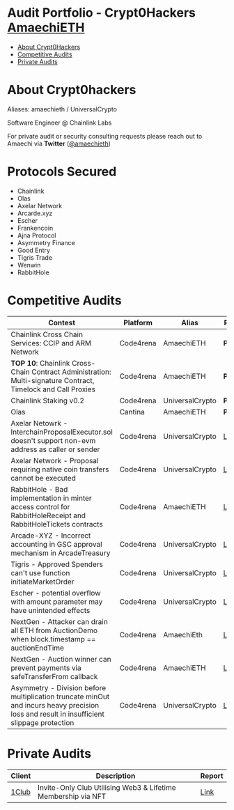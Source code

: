 # Audit Portfolio - Crypt0Hackers [AmaechiETH](https://twitter.com/AmaechiEth)

- [About Crypt0Hackers](#about-crypt0hackers)
- [Competitive Audits](#competitive-audits)
- [Private Audits](#private-audits)

# About Crypt0hackers

Aliases: amaechieth / UniversalCrypto

Software Engineer @ Chainlink Labs

For private audit or security consulting requests please reach out to Amaechi via **Twitter** ([@amaechieth](https://twitter.com/AmaechiEth))

# Protocols Secured

- Chainlink
- Olas
- Axelar Network
- Arcarde.xyz
- Escher
- Frankencoin
- Ajna Protocol
- Asymmetry Finance
- Good Entry
- Tigris Trade
- Wenwin
- RabbitHole

# Competitive Audits

| Contest                                                                                                                                   | Platform  | Alias           | Report                                                                       |
| ----------------------------------------------------------------------------------------------------------------------------------------- | --------- | --------------- | ---------------------------------------------------------------------------- |
| Chainlink Cross Chain Services: CCIP and ARM Network                                                                                      | Code4rena | AmaechiETH      | **Private**                                                                  |
| **TOP 10**: Chainlink Cross-Chain Contract Administration: Multi-signature Contract, Timelock and Call Proxies                            | Code4rena | AmaechiETH      | **Private**                                                                  |
| Chainlink Staking v0.2                                                                                                                    | Code4rena | UniversalCrypto | **Private**                                                                  |
| Olas                                                                                                                                      | Cantina   | AmaechiETH      | **Private**                                                                  |
| Axelar Netowrk - InterchainProposalExecutor.sol doesn't support non-evm address as caller or sender                                       | Code4rena | UniversalCrypto | [Link](https://github.com/code-423n4/2023-07-axelar-findings/issues/25)      |
| Axelar Network - Proposal requiring native coin transfers cannot be executed                                                              | Code4rena | UniversalCrypto | [Link](https://github.com/code-423n4/2023-07-axelar-findings/issues/319)     |
| RabbitHole - Bad implementation in minter access control for RabbitHoleReceipt and RabbitHoleTickets contracts                            | Code4rena | AmaechiETH      | [Link](https://github.com/code-423n4/2023-01-rabbithole-findings/issues/608) |
| Arcade-XYZ - Incorrect accounting in GSC approval mechanism in ArcadeTreasury                                                             | Code4rena | UniversalCrypto | [Link](https://github.com/code-423n4/2023-07-arcade-findings/issues/528)     |
| Tigris - Approved Spenders can't use function initiateMarketOrder                                                                         | Code4rena | UniversalCrypto | [Link](https://github.com/code-423n4/2022-12-tigris-findings/issues/280)     |
| Escher - potential overflow with amount parameter may have unintended effects                                                             | Code4rena | UniversalCrypto | [Link](https://github.com/code-423n4/2022-12-escher-findings/issues/107)     |
| NextGen - Attacker can drain all ETH from AuctionDemo when block.timestamp == auctionEndTime                                              | Code4rena | AmaechiEth      | [Link](https://github.com/code-423n4/2023-10-nextgen-findings/issues/1323)   |
| NextGen - Auction winner can prevent payments via safeTransferFrom callback                                                               | Code4rena | AmaechiETH      | [Link](https://github.com/code-423n4/2023-10-nextgen-findings/issues/739)    |
| Asymmetry - Division before multiplication truncate minOut and incurs heavy precision loss and result in insufficient slippage protection | Code4rena | UniversalCrypto | [Link](https://github.com/code-423n4/2023-03-asymmetry-findings/issues/1078) |

# Private Audits

| Client                                    | Description                                                   | Report                                                                  |
| ----------------------------------------- | ------------------------------------------------------------- | ----------------------------------------------------------------------- |
| [1Club](https://twitter.com/the1clubofcl) | Invite-Only Club Utilising Web3 & Lifetime Membership via NFT | [Link](https://github.com/Crypt0Hackers/audits/blob/main/Solo/1Club.md) |
